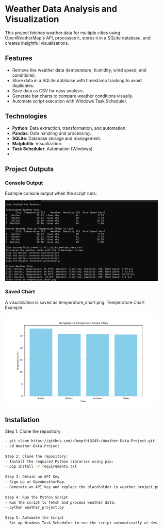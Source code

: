 # Weather Data Analysis and Visualization

This project fetches weather data for multiple cities using OpenWeatherMap's API, processes it, stores it in a SQLite database, and creates insightful visualizations.

## Features
- Retrieve live weather data (temperature, humidity, wind speed, and conditions).
- Store data in a SQLite database with timestamp tracking to avoid duplicates.
- Save data as CSV for easy analysis.
- Generate bar charts to compare weather conditions visually.
- Automate script execution with Windows Task Scheduler.

## Technologies
- **Python**: Data extraction, transformation, and automation.
- **Pandas**: Data handling and processing.
- **SQLite**: Database storage and management.
- **Matplotlib**: Visualization.
- **Task Scheduler**: Automation (Windows).
- 
## Project Outputs
### Console Output
Example console output when the script runs:
<p align="center">
<img src="https://github.com/Deepthi3245/Weather-Data--Analysis/blob/main/Outputs/output.png?raw=true" >
</p>

### Saved Chart
A visualization is saved as temperature_chart.png: Temperature Chart Example
<p align="center">
<img src="https://github.com/Deepthi3245/Weather-Data--Analysis/blob/d21b28bb822607178022c14f2f68ad40ebd72dac/Outputs/temperature_chart.png" >
</p>

## Installation
Step 1. Clone the repository:
   ```bash
- git clone https://github.com/<Deepthi3245>/Weather-Data-Project.git
- cd Weather-Data-Project

Step 2: Clone the repository:
- Install the required Python libraries using pip:
- pip install -r requirements.txt

Step 3: Obtain an API Key
- Sign up at OpenWeatherMap.
- Generate an API key and replace the placeholder in weather_project.py:API_KEY = "YOUR_API_KEY"

Step 4: Run the Python Script
- Run the script to fetch and process weather data:
- python weather_project.py

Step 5: Automate the Script
- Set up Windows Task Scheduler to run the script automatically at desired intervals.
   



